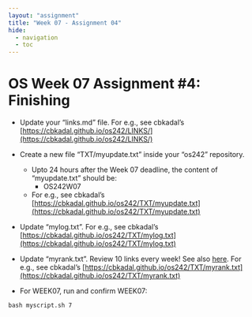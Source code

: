 ```yaml
---
layout: "assignment"
title: "Week 07 - Assignment 04" 
hide:
  - navigation
  - toc
---
```


# OS Week 07 Assignment #4: Finishing

- Update your “links.md” file. For e.g., see cbkadal’s [https://cbkadal.github.io/os242/LINKS/](https://cbkadal.github.io/os242/LINKS/)

- Create a new file “TXT/myupdate.txt” inside your “os242” repository.
    - Upto 24 hours after the Week 07 deadline, the content of “myupdate.txt” should be:
        - OS242W07
    - For e.g., see cbkadal’s [https://cbkadal.github.io/os242/TXT/myupdate.txt](https://cbkadal.github.io/os242/TXT/myupdate.txt)

- Update “mylog.txt”. For e.g., see cbkadal’s [https://cbkadal.github.io/os242/TXT/mylog.txt](https://cbkadal.github.io/os242/TXT/mylog.txt)

- Update “myrank.txt”. Review 10 links every week! See also [here](https://demos.vlsm.org/W02-08.html).
  For e.g., see cbkadal’s [https://cbkadal.github.io/os242/TXT/myrank.txt](https://cbkadal.github.io/os242/TXT/myrank.txt)

- For WEEK07, run and confirm WEEK07:

```
bash myscript.sh 7
```
